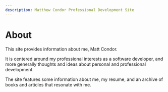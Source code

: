 ```yaml
---
description: Matthew Condor Professional Development Site
---
```


# About

This site provides information about me, Matt Condor. 

It is centered around my professional interests as a software developer, and more generally thoughts and ideas about personal and professional development.  

The site features some information about me, my resume, and an archive of books and articles that resonate with me.  

